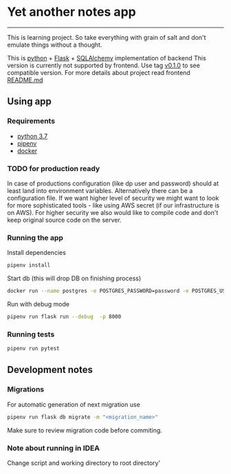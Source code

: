 # Yet another notes app
___
This is learning project. So take everything with grain of salt and don't emulate things without a thought.

This is [python](https://www.python.org/) + [Flask](https://flask.palletsprojects.com/) + [SQLAlchemy](https://www.sqlalchemy.org/) implementation of backend
This version is currently not supported by frontend. Use tag [v0.1.0](https://github.com/KonradOliwer/yana-be-flask/tree/v0.1.0) to see compatible version.
For more details about project read frontend [README.md](https://github.com/KonradOliwer/yana-fe-react/)

## Using app
### Requirements
- [python 3.7](https://www.python.org/)
- [pipenv](https://pypi.org/project/pipenv/)
- [docker](https://www.docker.com/)

### TODO for production ready
In case of productions configuration (like dp user and password) should at least land into environment variables. Alternatively there can be a configuration file.
If we want higher level of security we might want to look for more sophisticated tools - like using AWS secret (if our infrastructure is on AWS).
For higher security we also would like to compile code and don't keep original source code on the server.

### Running the app
Install dependencies
```bash
pipenv install
```

Start db (this will drop DB on finishing process)
```bash
docker run --name postgres -e POSTGRES_PASSWORD=password -e POSTGRES_USER=user -p 5432:5432 --rm postgres
```

Run with debug mode
```bash
pipenv run flask run --debug  -p 8000
```

### Running tests
```bash
pipenv run pytest
```

## Development notes
### Migrations
For automatic generation of next migration use
```bash
pipenv run flask db migrate -m "<migration_name>"
```
Make sure to review migration code before commiting.

### Note about running in IDEA
Change script and  working directory to root directory'
